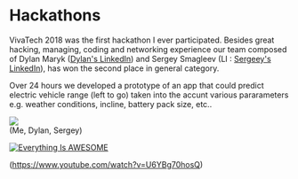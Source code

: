 # Hackathons

VivaTech 2018
was the first hackathon I ever participated. Besides great hacking, managing, coding and networking experience our team composed of Dylan Maryk ([Dylan's LinkedIn](https://www.linkedin.com/in/dylanmaryk/)) and Sergey Smagleev (LI : [Sergeey's LinkedIn](https://www.linkedin.com/in/sergey-smagleev-988a1bb1/)), has won the second place in general category.

Over 24 hours we developed a prototype of an app that could predict electric vehicle range (left to go) taken into the accunt various pararameters e.g. weather conditions, incline, battery pack size, etc.. 
 
 
<div style=""><img src ="https://github.com/averagemarcin/Hackathons/blob/master/Hackathon1.jpg" /></div>
(Me, Dylan, Sergey)

[![Everything Is AWESOME](https://img.youtube.com/vi/StTqXEQ2l-Y/0.jpg)](https://www.youtube.com/watch?v=StTqXEQ2l-Y "Everything Is AWESOME")

(https://www.youtube.com/watch?v=U6YBg70hosQ)
